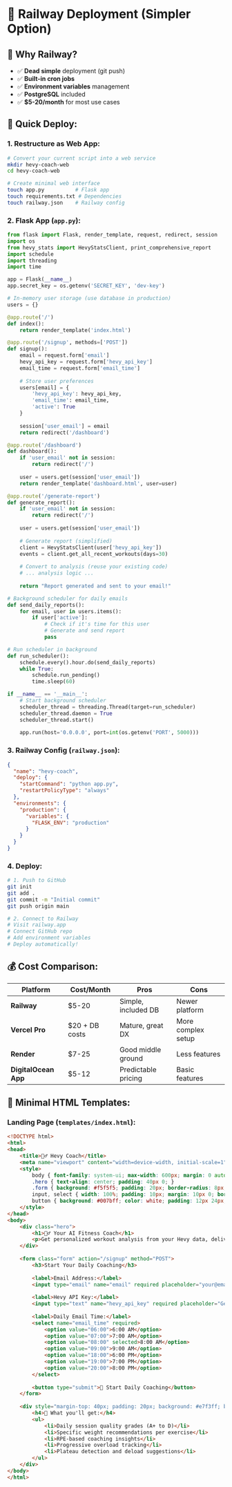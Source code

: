 # 🚂 Railway Deployment (Simpler Option)

## 🎯 **Why Railway?**
- ✅ **Dead simple** deployment (git push)
- ✅ **Built-in cron jobs** 
- ✅ **Environment variables** management
- ✅ **PostgreSQL** included
- ✅ **$5-20/month** for most use cases

## 🚀 **Quick Deploy:**

### **1. Restructure as Web App:**
```bash
# Convert your current script into a web service
mkdir hevy-coach-web
cd hevy-coach-web

# Create minimal web interface
touch app.py          # Flask app
touch requirements.txt # Dependencies
touch railway.json    # Railway config
```

### **2. Flask App (`app.py`):**
```python
from flask import Flask, render_template, request, redirect, session
import os
from hevy_stats import HevyStatsClient, print_comprehensive_report
import schedule
import threading
import time

app = Flask(__name__)
app.secret_key = os.getenv('SECRET_KEY', 'dev-key')

# In-memory user storage (use database in production)
users = {}

@app.route('/')
def index():
    return render_template('index.html')

@app.route('/signup', methods=['POST'])
def signup():
    email = request.form['email']
    hevy_api_key = request.form['hevy_api_key']
    email_time = request.form['email_time']
    
    # Store user preferences
    users[email] = {
        'hevy_api_key': hevy_api_key,
        'email_time': email_time,
        'active': True
    }
    
    session['user_email'] = email
    return redirect('/dashboard')

@app.route('/dashboard')
def dashboard():
    if 'user_email' not in session:
        return redirect('/')
    
    user = users.get(session['user_email'])
    return render_template('dashboard.html', user=user)

@app.route('/generate-report')
def generate_report():
    if 'user_email' not in session:
        return redirect('/')
    
    user = users.get(session['user_email'])
    
    # Generate report (simplified)
    client = HevyStatsClient(user['hevy_api_key'])
    events = client.get_all_recent_workouts(days=30)
    
    # Convert to analysis (reuse your existing code)
    # ... analysis logic ...
    
    return "Report generated and sent to your email!"

# Background scheduler for daily emails
def send_daily_reports():
    for email, user in users.items():
        if user['active']:
            # Check if it's time for this user
            # Generate and send report
            pass

# Run scheduler in background
def run_scheduler():
    schedule.every().hour.do(send_daily_reports)
    while True:
        schedule.run_pending()
        time.sleep(60)

if __name__ == '__main__':
    # Start background scheduler
    scheduler_thread = threading.Thread(target=run_scheduler)
    scheduler_thread.daemon = True
    scheduler_thread.start()
    
    app.run(host='0.0.0.0', port=int(os.getenv('PORT', 5000)))
```

### **3. Railway Config (`railway.json`):**
```json
{
  "name": "hevy-coach",
  "deploy": {
    "startCommand": "python app.py",
    "restartPolicyType": "always"
  },
  "environments": {
    "production": {
      "variables": {
        "FLASK_ENV": "production"
      }
    }
  }
}
```

### **4. Deploy:**
```bash
# 1. Push to GitHub
git init
git add .
git commit -m "Initial commit"
git push origin main

# 2. Connect to Railway
# Visit railway.app
# Connect GitHub repo
# Add environment variables
# Deploy automatically!
```

## 💰 **Cost Comparison:**

| Platform | Cost/Month | Pros | Cons |
|----------|------------|------|------|
| **Railway** | $5-20 | Simple, included DB | Newer platform |
| **Vercel Pro** | $20 + DB costs | Mature, great DX | More complex setup |
| **Render** | $7-25 | Good middle ground | Less features |
| **DigitalOcean App** | $5-12 | Predictable pricing | Basic features |

## 📱 **Minimal HTML Templates:**

### **Landing Page (`templates/index.html`):**
```html
<!DOCTYPE html>
<html>
<head>
    <title>🏋️‍♂️ Hevy Coach</title>
    <meta name="viewport" content="width=device-width, initial-scale=1">
    <style>
        body { font-family: system-ui; max-width: 600px; margin: 0 auto; padding: 20px; }
        .hero { text-align: center; padding: 40px 0; }
        .form { background: #f5f5f5; padding: 20px; border-radius: 8px; }
        input, select { width: 100%; padding: 10px; margin: 10px 0; border: 1px solid #ddd; border-radius: 4px; }
        button { background: #007bff; color: white; padding: 12px 24px; border: none; border-radius: 4px; cursor: pointer; }
    </style>
</head>
<body>
    <div class="hero">
        <h1>🏋️‍♂️ Your AI Fitness Coach</h1>
        <p>Get personalized workout analysis from your Hevy data, delivered daily to your email.</p>
    </div>
    
    <form class="form" action="/signup" method="POST">
        <h3>Start Your Daily Coaching</h3>
        
        <label>Email Address:</label>
        <input type="email" name="email" required placeholder="your@email.com">
        
        <label>Hevy API Key:</label>
        <input type="text" name="hevy_api_key" required placeholder="Get from Hevy app settings">
        
        <label>Daily Email Time:</label>
        <select name="email_time" required>
            <option value="06:00">6:00 AM</option>
            <option value="07:00">7:00 AM</option>
            <option value="08:00" selected>8:00 AM</option>
            <option value="09:00">9:00 AM</option>
            <option value="18:00">6:00 PM</option>
            <option value="19:00">7:00 PM</option>
            <option value="20:00">8:00 PM</option>
        </select>
        
        <button type="submit">🚀 Start Daily Coaching</button>
    </form>
    
    <div style="margin-top: 40px; padding: 20px; background: #e7f3ff; border-radius: 8px;">
        <h4>📧 What you'll get:</h4>
        <ul>
            <li>Daily session quality grades (A+ to D)</li>
            <li>Specific weight recommendations per exercise</li>
            <li>RPE-based coaching insights</li>
            <li>Progressive overload tracking</li>
            <li>Plateau detection and deload suggestions</li>
        </ul>
    </div>
</body>
</html>
``` 